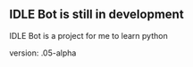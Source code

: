 IDLE Bot is still in development
--------------------------------

IDLE Bot is a project for me to learn python
 
version: .05-alpha